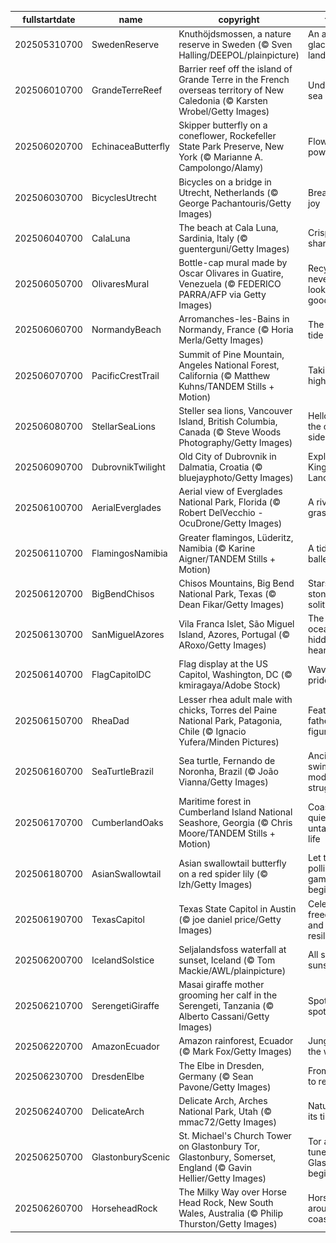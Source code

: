 |fullstartdate|name|copyright|title|image|
|--|--|--|--|--|
202505310700|SwedenReserve|Knuthöjdsmossen, a nature reserve in Sweden (© Sven Halling/DEEPOL/plainpicture)|An ancient glacial landscape|![](/en-US/2025/06/202505310700SwedenReserve.jpg)|
202506010700|GrandeTerreReef|Barrier reef off the island of Grande Terre in the French overseas territory of New Caledonia (© Karsten Wrobel/Getty Images)|Under the sea|![](/en-US/2025/06/202506010700GrandeTerreReef.jpg)|
202506020700|EchinaceaButterfly|Skipper butterfly on a coneflower, Rockefeller State Park Preserve, New York (© Marianne A. Campolongo/Alamy)|Flower power|![](/en-US/2025/06/202506020700EchinaceaButterfly.jpg)|
202506030700|BicyclesUtrecht|Bicycles on a bridge in Utrecht, Netherlands (© George Pachantouris/Getty Images)|Break for joy|![](/en-US/2025/06/202506030700BicyclesUtrecht.jpg)|
202506040700|CalaLuna|The beach at Cala Luna, Sardinia, Italy (© guenterguni/Getty Images)|Crisp blues, sharp views|![](/en-US/2025/06/202506040700CalaLuna.jpg)|
202506050700|OlivaresMural|Bottle-cap mural made by Oscar Olivares in Guatire, Venezuela (© FEDERICO PARRA/AFP via Getty Images)|Recycling never looked so good|![](/en-US/2025/06/202506050700OlivaresMural.jpg)|
202506060700|NormandyBeach|Arromanches-les-Bains in Normandy, France (© Horia Merla/Getty Images)|The day the tide turned|![](/en-US/2025/06/202506060700NormandyBeach.jpg)|
202506070700|PacificCrestTrail|Summit of Pine Mountain, Angeles National Forest, California (© Matthew Kuhns/TANDEM Stills + Motion)|Taking the high road|![](/en-US/2025/06/202506070700PacificCrestTrail.jpg)|
202506080700|StellarSeaLions|Steller sea lions, Vancouver Island, British Columbia, Canada (© Steve Woods Photography/Getty Images)|Hello from the other side|![](/en-US/2025/06/202506080700StellarSeaLions.jpg)|
202506090700|DubrovnikTwilight|Old City of Dubrovnik in Dalmatia, Croatia (© bluejayphoto/Getty Images)|Explore King's Landing|![](/en-US/2025/06/202506090700DubrovnikTwilight.jpg)|
202506100700|AerialEverglades|Aerial view of Everglades National Park, Florida (© Robert DelVecchio - OcuDrone/Getty Images)|A river of grass|![](/en-US/2025/06/202506100700AerialEverglades.jpg)|
202506110700|FlamingosNamibia|Greater flamingos, Lüderitz, Namibia (© Karine Aigner/TANDEM Stills + Motion)|A tidal ballet|![](/en-US/2025/06/202506110700FlamingosNamibia.jpg)|
202506120700|BigBendChisos|Chisos Mountains, Big Bend National Park, Texas (© Dean Fikar/Getty Images)|Stars, stone, and solitude|![](/en-US/2025/06/202506120700BigBendChisos.jpg)|
202506130700|SanMiguelAzores|Vila Franca Islet, São Miguel Island, Azores, Portugal (© ARoxo/Getty Images)|The ocean's hidden heartbeat|![](/en-US/2025/06/202506130700SanMiguelAzores.jpg)|
202506140700|FlagCapitolDC|Flag display at the US Capitol, Washington, DC (© kmiragaya/Adobe Stock)|Waving with pride|![](/en-US/2025/06/202506140700FlagCapitolDC.jpg)|
202506150700|RheaDad|Lesser rhea adult male with chicks, Torres del Paine National Park, Patagonia, Chile (© Ignacio Yufera/Minden Pictures)|Feathered father figure|![](/en-US/2025/06/202506150700RheaDad.jpg)|
202506160700|SeaTurtleBrazil|Sea turtle, Fernando de Noronha, Brazil (© João Vianna/Getty Images)|Ancient swimmers, modern struggles|![](/en-US/2025/06/202506160700SeaTurtleBrazil.jpg)|
202506170700|CumberlandOaks|Maritime forest in Cumberland Island National Seashore, Georgia (© Chris Moore/TANDEM Stills + Motion)|Coastal quiet, untamed life|![](/en-US/2025/06/202506170700CumberlandOaks.jpg)|
202506180700|AsianSwallowtail|Asian swallowtail butterfly on a red spider lily (© lzh/Getty Images)|Let the pollinating games begin!|![](/en-US/2025/06/202506180700AsianSwallowtail.jpg)|
202506190700|TexasCapitol|Texas State Capitol in Austin (© joe daniel price/Getty Images)|Celebrating freedom and resilience|![](/en-US/2025/06/202506190700TexasCapitol.jpg)|
202506200700|IcelandSolstice|Seljalandsfoss waterfall at sunset, Iceland (© Tom Mackie/AWL/plainpicture)|All set for sunset|![](/en-US/2025/06/202506200700IcelandSolstice.jpg)|
202506210700|SerengetiGiraffe|Masai giraffe mother grooming her calf in the Serengeti, Tanzania (© Alberto Cassani/Getty Images)|Spot the spots|![](/en-US/2025/06/202506210700SerengetiGiraffe.jpg)|
202506220700|AmazonEcuador|Amazon rainforest, Ecuador (© Mark Fox/Getty Images)|Jungle all the way|![](/en-US/2025/06/202506220700AmazonEcuador.jpg)|
202506230700|DresdenElbe|The Elbe in Dresden, Germany (© Sean Pavone/Getty Images)|From ruins to resilience|![](/en-US/2025/06/202506230700DresdenElbe.jpg)|
202506240700|DelicateArch|Delicate Arch, Arches National Park, Utah (© mmac72/Getty Images)|Nature took its time|![](/en-US/2025/06/202506240700DelicateArch.jpg)|
202506250700|GlastonburyScenic|St. Michael's Church Tower on Glastonbury Tor, Glastonbury, Somerset, England (© Gavin Hellier/Getty Images)|Tor and tunes: Glastonbury begins|![](/en-US/2025/06/202506250700GlastonburyScenic.jpg)|
202506260700|HorseheadRock|The Milky Way over Horse Head Rock, New South Wales, Australia (© Philip Thurston/Getty Images)|Horsing around the coastline|![](/en-US/2025/06/202506260700HorseheadRock.jpg)|
